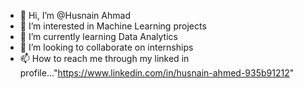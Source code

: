 - 👋 Hi, I’m @Husnain Ahmad
- 👀 I’m interested in Machine Learning projects
- 🌱 I’m currently learning Data Analytics
- 💞️ I’m looking to collaborate on internships
- 📫 How to reach me through my linked in profile..."https://www.linkedin.com/in/husnain-ahmed-935b91212"

<!---
Husnain1998/Husnain1998 is a ✨ special ✨ repository because its `README.md` (this file) appears on your GitHub profile.
You can click the Preview link to take a look at your changes.
--->
